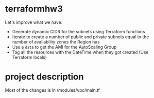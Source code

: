 # terraformhw3

Let's improve what we have:
- Generate dynamic CIDR for the subnets using Terraform functions
- Iterate to create a number of public and private subnets equal to the number of availability zones the Region has
- Use a `data` to get the AMI for the AutoScaling Group
- Tag all the resources with the DateTime when they got created (Use Terraform locals)

# project description
Most of the changes is in /modules/vpc/main.tf
